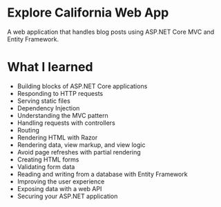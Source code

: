 # Explore California Web App

A web application that handles blog posts using ASP.NET Core MVC and Entity Framework.

# What I learned

- Building blocks of ASP.NET Core applications
- Responding to HTTP requests
- Serving static files
- Dependency Injection
- Understanding the MVC pattern
- Handling requests with controllers
- Routing
- Rendering HTML with Razor
- Rendering data, view markup, and view logic
- Avoid page refreshes with partial rendering
- Creating HTML forms
- Validating form data
- Reading and writing from a database with Entity Framework
- Improving the user experience
- Exposing data with a web API
- Securing your ASP.NET application
